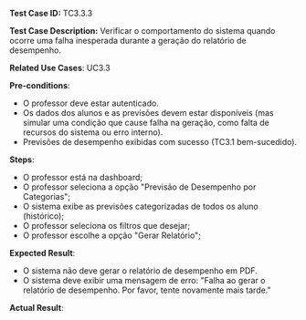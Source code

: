 **Test Case ID:** TC3.3.3

**Test Case Description:** Verificar o comportamento do sistema quando ocorre uma falha inesperada durante a geração do relatório de desempenho.

**Related Use Cases**: UC3.3

**Pre-conditions**:
- O professor deve estar autenticado.
- Os dados dos alunos e as previsões devem estar disponíveis (mas simular uma condição que cause falha na geração, como falta de recursos do sistema ou erro interno).
- Previsões de desempenho exibidas com sucesso (TC3.1 bem-sucedido).

**Steps**:
- O professor está na dashboard;
- O professor seleciona a opção "Previsão de Desempenho por Categorias";
- O sistema exibe as previsões categorizadas de todos os aluno (histórico);
- O professor seleciona os filtros que desejar;
- O professor escolhe a opção "Gerar Relatório";

**Expected Result**:
- O sistema não deve gerar o relatório de desempenho em PDF.
- O sistema deve exibir uma mensagem de erro: "Falha ao gerar o relatório de desempenho. Por favor, tente novamente mais tarde."

**Actual Result**: